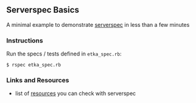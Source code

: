 
## Serverspec Basics

A minimal example to demonstrate [serverspec](http://serverspec.org/) in less than a few minutes

### Instructions

Run the specs / tests defined in `etka_spec.rb`:
```
$ rspec etka_spec.rb
```

### Links and Resources

 * list of [resources](http://serverspec.org/resource_types.html) you can check with serverspec
